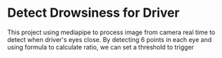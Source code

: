 # Detect Drowsiness for Driver
This project using mediapipe to process image from camera real time to detect when driver's eyes close. By detecting 6 points in each eye and using formula to calculate ratio, we can set a threshold to trigger
